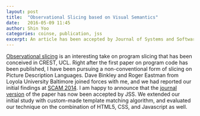 ```yaml
---
layout: post
title:  "Observational Slicing based on Visual Semantics"
date:   2016-05-09 11:45
author: Shin Yoo
categories: coinse, publication, jss
excerpt: An article has been accepted by Journal of Systems and Software.
---
```


[Observational slicing][orbs] is an interesting take on program slicing that has been conceived in CREST, UCL. Right after the first paper on program code has been published, I have been pursuing a non-conventional form of slicing on Picture Description Languages. Dave Binkley and Roger Eastman from Loyola University Baltimore joined forces with me, and we had reported our initial findings at [SCAM 2014][scam2014]. I am happy to announce that the [journal version][jv] of the paper has now been accepted by JSS. We extended our initial study with custom-made template matching algorithm, and evaluated our technique on the combination of HTML5, CSS, and Javascript as well.

[orbs]: http://crest.cs.ucl.ac.uk/resources/orbs/
[scam2014]: http://ieeexplore.ieee.org/xpls/abs_all.jsp?arnumber=6975651&tag=1
[jv]: http://www.sciencedirect.com/science/article/pii/S0164121216300255